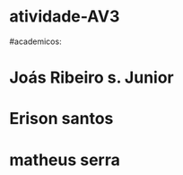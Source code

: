 # atividade-AV3

#academicos:


Joás Ribeiro s. Junior
===================

Erison santos
=================

matheus serra
==============
